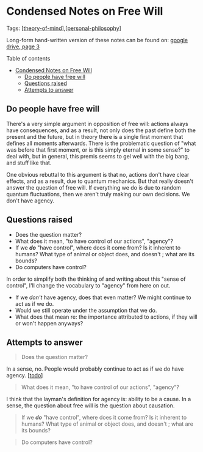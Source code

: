 # Condensed Notes on Free Will

Tags: [[theory-of-mind]],[[personal-philosophy]]

Long-form hand-written version of these notes can be found on: [google drive, page 3](https://drive.google.com/drive/u/0/folders/1M_lJ2qeWg9rdW0xxBVlLGjHUWrLYsdx1)

Table of contents

- [Condensed Notes on Free Will](#condensed-notes-on-free-will)
  - [Do people have free will](#do-people-have-free-will)
  - [Questions raised](#questions-raised)
  - [Attempts to answer](#attempts-to-answer)

## Do people have free will

There's a very simple argument in opposition of free will: actions always have consequences, and as a result, not only does the past define both the present and the future, but in theory there is a single first moment that defines all moments afterwards. There is the problematic question of "what was before that first moment, or is this simply eternal in some sense?" to deal with, but in general, this premis seems to gel well with the big bang, and stuff like that.

One obvious rebuttal to this argument is that no, actions don't have clear effects, and as a result, due to quantum mechanics. But that really doesn't answer the question of free will. If everything we do is due to random quantum fluctuations, then we aren't truly making our own decisions. We don't have agency.

## Questions raised

- Does the question matter?
- What does it mean, "to have control of our actions", "agency"?
- If we ***do*** "have control", where does it come from? Is it inherent to humans? What type of animal or object does, and doesn't ; what are its bounds?
- Do computers have control?

In order to simplify both the thinking of and writing about this "sense of control", I'll change the vocabulary to "agency" from here on out.

- If we *don't* have agency, does that even matter? We might continue to act as if we do.
- Would we still operate under the assumption that we do.
- What does that mean re: the importance attributed to actions, if they will or won't happen anyways?

## Attempts to answer

> Does the question matter?

In a sense, no. People would probably continue to act as if we do have agency.
[[todo]]

> What does it mean, "to have control of our actions", "agency"?

I think that the layman's definition for agency is: ability to be a cause. In a sense, the question about free will is the question about causation.

> If we ***do*** "have control", where does it come from? Is it inherent to humans? What type of animal or object does, and doesn't ; what are its bounds?

> Do computers have control?

[//begin]: # "Autogenerated link references for markdown compatibility"
[theory-of-mind]: theory-of-mind "Theory of Mind"
[personal-philosophy]: personal-philosophy "Personal Philosophy"
[todo]: todo "Todo"
[//end]: # "Autogenerated link references"
